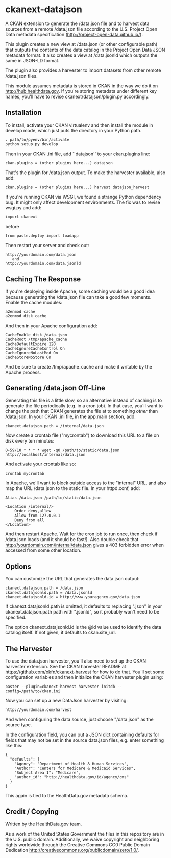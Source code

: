 ckanext-datajson
================

A CKAN extension to generate the /data.json file and to harvest data
sources from a remote /data.json file according to the U.S. Project
Open Data metadata specification (http://project-open-data.github.io/).

This plugin creates a new view at /data.json (or other configurable
path) that outputs the contents of the data catalog in the Project
Open Data JSON metadata format. It also creates a view at /data.jsonld
which outputs the same in JSON-LD format.

The plugin also provides a harvester to import datasets from other
remote /data.json files.

This module assumes metadata is stored in CKAN in the way we do it
on http://hub.healthdata.gov. If you're storing metadata under different
key names, you'll have to revise ckanext/datajson/plugin.py accordingly.

Installation
------------

To install, activate your CKAN virtualenv and then install the module
in develop mode, which just puts the directory in your Python path.

	. path/to/pyenv/bin/activate
	python setup.py develop

Then in your CKAN .ini file, add ``datajson'' to your ckan.plugins line:

	ckan.plugins = (other plugins here...) datajson

That's the plugin for /data.json output. To make the harvester available,
also add:

	ckan.plugins = (other plugins here...) harvest datajson_harvest

If you're running CKAN via WSGI, we found a strange Python dependency
bug. It might only affect development environments. The fix was to
revise wsgi.py and add:

	import ckanext

before

	from paste.deploy import loadapp

Then restart your server and check out:

	http://yourdomain.com/data.json
	   and
	http://yourdomain.com/data.jsonld
	
Caching The Response
--------------------

If you're deploying inside Apache, some caching would be a good idea
because generating the /data.json file can take a good few moments.
Enable the cache modules:

	a2enmod cache
	a2enmod disk_cache

And then in your Apache configuration add:

	CacheEnable disk /data.json
	CacheRoot /tmp/apache_cache
	CacheDefaultExpire 120
	CacheIgnoreCacheControl On
	CacheIgnoreNoLastMod On
	CacheStoreNoStore On

And be sure to create /tmp/apache_cache and make it writable by the Apache process.

Generating /data.json Off-Line
------------------------------

Generating this file is a little slow, so an alternative instead of caching is
to generate the file periodically (e.g. in a cron job). In that case, you'll want
to change the path that CKAN generates the file at to something *other* than /data.json.
In your CKAN .ini file, in the app:main section, add:

	ckanext.datajson.path = /internal/data.json

Now create a crontab file ("mycrontab") to download this URL to a file on disk
every ten minutes:

	0-59/10 * * * * wget -qO /path/to/static/data.json http://localhost/internal/data.json

And activate your crontab like so:

	crontab mycrontab

In Apache, we'll want to block outside access to the "internal" URL, and also
map the URL /data.json to the static file. In your httpd.conf, add:

	Alias /data.json /path/to/static/data.json
	
	<Location /internal/>
		Order deny,allow
		Allow from 127.0.0.1
		Deny from all
	</Location>

And then restart Apache. Wait for the cron job to run once, then check if
/data.json loads (and it should be fast!). Also double check that 
http://yourdomain.com/internal/data.json gives a 403 forbidden error when
accessed from some other location.

Options
-------

You can customize the URL that generates the data.json output:

	ckanext.datajson.path = /data.json
	ckanext.datajsonld.path = /data.jsonld
	ckanext.datajsonld.id = http://www.youragency.gov/data.json
	
If ckanext.datajsonld.path is omitted, it defaults to replacing ".json" in your
ckanext.datajson.path path with ".jsonld", so it probably won't need to be
specified.

The option ckanext.datajsonld.id is the @id value used to identify the data
catalog itself. If not given, it defaults to ckan.site_url.

The Harvester
-------------

To use the data.json harvester, you'll also need to set up the CKAN harvester
extension. See the CKAN harvester README at https://github.com/okfn/ckanext-harvest
for how to do that. You'll set some configuration variables and then initialize the
CKAN harvester plugin using:

	paster --plugin=ckanext-harvest harvester initdb --config=/path/to/ckan.ini

Now you can set up a new DataJson harvester by visiting:

	http://yourdomain.com/harvest

And when configuring the data source, just choose "/data.json" as the source type.

In the configuration field, you can put a JSON dict containing defaults for fields
that may not be set in the source data.json files, e.g. enter something like this:

	{
	  "defaults": {
		"Agency": "Department of Health & Human Services", 
		"Author": "Centers for Medicare & Medicaid Services", 
		"Subject Area 1": "Medicare", 
		"author_id": "http://healthdata.gov/id/agency/cms"
	  }
	}

This again is tied to the HealthData.gov metadata schema.

Credit / Copying
----------------

Written by the HealthData.gov team.

As a work of the United States Government the files in this repository 
are in the U.S. public domain. Additionally, we waive copyright and
neighboring rights worldwide through the Creative Commons CC0 Public
Domain Dedication <http://creativecommons.org/publicdomain/zero/1.0/>.
